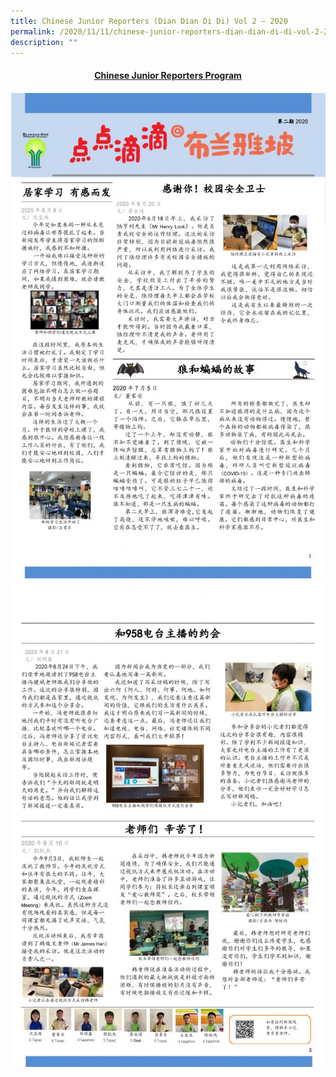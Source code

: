 ```yaml
---
title: Chinese Junior Reporters (Dian Dian Di Di) Vol 2 – 2020
permalink: /2020/11/11/chinese-junior-reporters-dian-dian-di-di-vol-2-2020/1/
description: ""
---
```



<h4 style="text-align: center;"><strong><a class="fl-button" role="button" href="/chinese-junior-reporters-videos/" target="_blank" rel="noopener"><span class="fl-button-text">Chinese Junior Reporters Program</span></a></strong></h4>
<img src="/images/Final4_BRPS-CL-Newspaper-2020_1011-page-001-663x1024.jpg">
<img src="/images/Final4_BRPS-CL-Newspaper-2020_1011-page-002-663x1024.jpg">